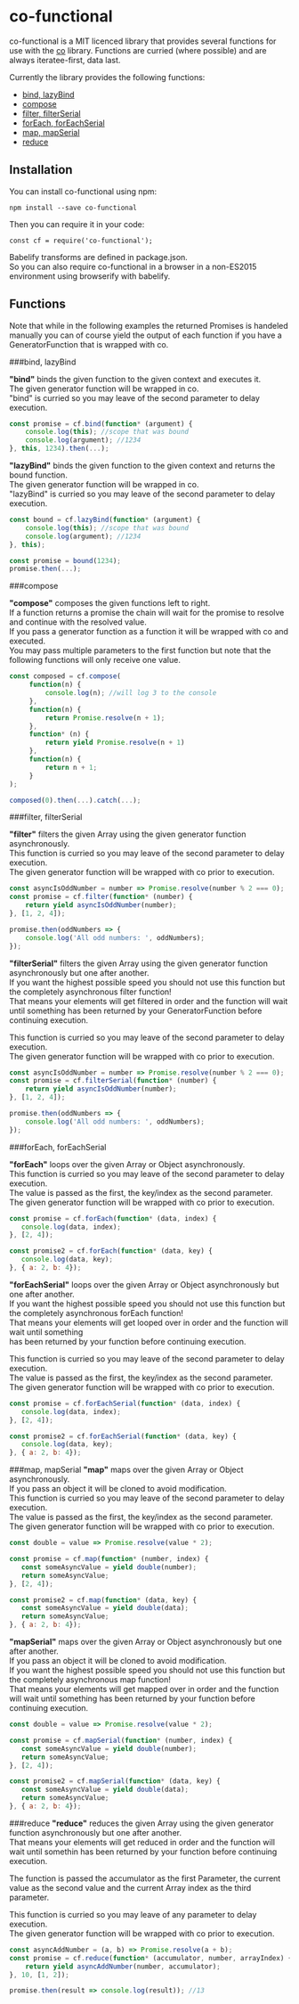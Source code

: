 # co-functional

co-functional is a MIT licenced library that provides several functions for use with the [co](https://github.com/tj/co)
library. Functions are curried (where possible) and are always iteratee-first, data last.

Currently the library provides the following functions:
- [bind, lazyBind](#user-content-bind)
- [compose](#user-content-compose)
- [filter, filterSerial](#user-content-filter)
- [forEach, forEachSerial](#user-content-for)
- [map, mapSerial](#user-content-map)
- [reduce](#user-content-reduce)

## Installation
You can install co-functional using npm:
```
npm install --save co-functional
```
Then you can require it in your code:
```
const cf = require('co-functional');
```

Babelify transforms are defined in package.json.  
So you can also require co-functional in a browser in a non-ES2015 environment using browserify with babelify.

## Functions

Note that while in the following examples the returned Promises is handeled manually
you can of course yield the output of each function if you have a GeneratorFunction that is wrapped with co.

###[<a name="bind"></a>bind, lazyBind](#bind)

**"bind"** binds the given function to the given context and executes it.  
The given generator function will be wrapped in co.  
"bind" is curried so you may leave of the second parameter to delay execution.  
```javascript
const promise = cf.bind(function* (argument) {
    console.log(this); //scope that was bound
    console.log(argument); //1234
}, this, 1234).then(...);
```

**"lazyBind"** binds the given function to the given context and returns the bound function.  
The given generator function will be wrapped in co.  
"lazyBind" is curried so you may leave of the second parameter to delay execution.  
```javascript
const bound = cf.lazyBind(function* (argument) {
    console.log(this); //scope that was bound
    console.log(argument); //1234
}, this);

const promise = bound(1234);
promise.then(...);
```

###[<a name="compose"></a>compose](#compose)

**"compose"** composes the given functions left to right.  
If a function returns a promise the chain will wait for the promise to resolve and continue with the resolved value.  
If you pass a generator function as a function it will be wrapped with co and executed.  
You may pass multiple parameters to the first function but note that the following functions will only receive one value.
```javascript
const composed = cf.compose(
     function(n) {
         console.log(n); //will log 3 to the console
     },
     function(n) {
         return Promise.resolve(n + 1);
     },
     function* (n) {
         return yield Promise.resolve(n + 1)
     },
     function(n) {
         return n + 1;
     }
);

composed(0).then(...).catch(...);
```

###[<a name="filter"></a>filter, filterSerial](#filter)

**"filter"** filters the given Array using the given generator function asynchronously.  
This function is curried so you may leave of the second parameter to delay execution.  
The given generator function will be wrapped with co prior to execution.  

```javascript
const asyncIsOddNumber = number => Promise.resolve(number % 2 === 0);
const promise = cf.filter(function* (number) {
    return yield asyncIsOddNumber(number);
}, [1, 2, 4]);

promise.then(oddNumbers => {
    console.log('All odd numbers: ', oddNumbers);
});
```

**"filterSerial"** filters the given Array using the given generator function asynchronously but one after another.  
If you want the highest possible speed you should not use this function but the completely asynchronous filter function!  
That means your elements will get filtered in order and the function will wait until something
has been returned by your GeneratorFunction before continuing execution.

This function is curried so you may leave of the second parameter to delay execution.  
The given generator function will be wrapped with co prior to execution.  

```javascript
const asyncIsOddNumber = number => Promise.resolve(number % 2 === 0);
const promise = cf.filterSerial(function* (number) {
    return yield asyncIsOddNumber(number);
}, [1, 2, 4]);

promise.then(oddNumbers => {
    console.log('All odd numbers: ', oddNumbers);
});
```
###[<a name="for"></a>forEach, forEachSerial](#for)

**"forEach"** loops over the given Array or Object asynchronously.  
This function is curried so you may leave of the second parameter to delay execution.  
The value is passed as the first, the key/index as the second parameter.  
The given generator function will be wrapped with co prior to execution.

```javascript
const promise = cf.forEach(function* (data, index) {
   console.log(data, index);
}, [2, 4]);

const promise2 = cf.forEach(function* (data, key) {
   console.log(data, key);
}, { a: 2, b: 4});
```

**"forEachSerial"** loops over the given Array or Object asynchronously but one after another.  
If you want the highest possible speed you should not use this function but the completely asynchronous forEach function!  
That means your elements will get looped over in order and the function will wait until something  
has been returned by your function before continuing execution.

This function is curried so you may leave of the second parameter to delay execution.  
The value is passed as the first, the key/index as the second parameter.  
The given generator function will be wrapped with co prior to execution.

```javascript
const promise = cf.forEachSerial(function* (data, index) {
   console.log(data, index);
}, [2, 4]);

const promise2 = cf.forEachSerial(function* (data, key) {
   console.log(data, key);
}, { a: 2, b: 4});
```

###[<a name="map"></a>map, mapSerial](#map)
**"map"** maps over the given Array or Object asynchronously.  
If you pass an object it will be cloned to avoid modification.  
This function is curried so you may leave of the second parameter to delay execution.  
The value is passed as the first, the key/index as the second parameter.  
The given generator function will be wrapped with co prior to execution.  

```javascript
const double = value => Promise.resolve(value * 2);

const promise = cf.map(function* (number, index) {
   const someAsyncValue = yield double(number);
   return someAsyncValue;
}, [2, 4]);

const promise2 = cf.map(function* (data, key) {
   const someAsyncValue = yield double(data);
   return someAsyncValue;
}, { a: 2, b: 4});
```

**"mapSerial"** maps over the given Array or Object asynchronously but one after another.  
If you pass an object it will be cloned to avoid modification.  
If you want the highest possible speed you should not use this function but the completely asynchronous map function!  
That means your elements will get mapped over in order and the function will wait until something
has been returned by your function before continuing execution.

```javascript
const double = value => Promise.resolve(value * 2);

const promise = cf.mapSerial(function* (number, index) {
   const someAsyncValue = yield double(number);
   return someAsyncValue;
}, [2, 4]);

const promise2 = cf.mapSerial(function* (data, key) {
   const someAsyncValue = yield double(data);
   return someAsyncValue;
}, { a: 2, b: 4});
```

###[<a name="reduce"></a>reduce](#reduce)
**"reduce"** reduces the given Array using the given generator function asynchronously but one after another.  
That means your elements will get reduced in order and the function will wait until somethin
has been returned by your function before continuing execution.

The function is passed the accumulator as the first Parameter, the current value as the second value
and the current Array index as the third parameter.

This function is curried so you may leave of any parameter to delay execution.  
The given generator function will be wrapped with co prior to execution.  

```javascript
const asyncAddNumber = (a, b) => Promise.resolve(a + b);
const promise = cf.reduce(function* (accumulator, number, arrayIndex) {
    return yield asyncAddNumber(number, accumulator);
}, 10, [1, 2]);

promise.then(result => console.log(result)); //13
```